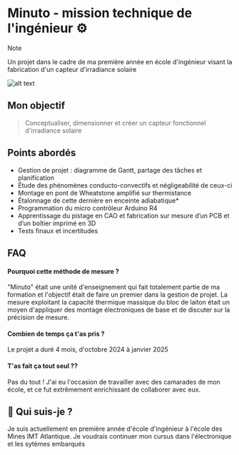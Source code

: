
# Minuto - mission technique de l'ingénieur ⚙️
> [!NOTE]
> Un projet dans le cadre de ma première année en école d'ingénieur visant la fabrication d'un capteur d'irradiance solaire

![alt text]([https://github.com/Emilien-Wolff/Minuto/main/Photos/IMG_6275.jpg?raw=true](https://raw.githubusercontent.com/Emilien-Wolff/Minuto/refs/heads/main/Photos/IMG_6275.JPG))

## Mon objectif

> Conceptualiser, dimensionner et créer un capteur fonctionnel d'irradiance solaire


## Points abordés

 - Gestion de projet : diagramme de Gantt, partage des tâches et planification
 - Étude des phénomènes conducto-convectifs et négligeabilité de ceux-ci
 - Montage en pont de Wheatstone amplifié sur thermistance
 - Étalonnage de cette dernière en enceinte adiabatique*
 - Programmation du micro contrôleur Arduino R4
 - Apprentissage du pistage en CAO et fabrication sur mesure d’un PCB et d’un boîtier imprimé en 3D
 - Tests finaux et incertitudes


## FAQ

#### Pourquoi cette méthode de mesure ?
"Minuto" était une unité d'enseignement qui fait totalement partie de ma formation et l'objectif était de faire un premier dans la gestion de projet. La mesure exploitant la capacité thermique massique du bloc de laiton était un moyen d'appliquer des montage électroniques de base et de discuter sur la précision de mesure. 

#### Combien de temps ça t'as pris ?

Le projet a duré 4 mois, d'octobre 2024 à janvier 2025

#### T'as fait ça tout seul ??

Pas du tout ! J'ai eu l'occasion de travailler avec des camarades de mon école, et ce fut extrêmement enrichissant de collaborer avec eux.

## 🚀 Qui suis-je ?
Je suis actuellement en première année d'école d'ingénieur à l'école des Mines IMT Atlantique. Je voudrais continuer mon cursus dans l'électronique et les sytèmes embarqués


